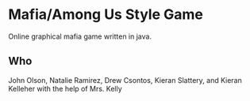 # Mafia/Among Us Style Game
Online graphical mafia game written in java.

## Who
John Olson, Natalie Ramirez, Drew Csontos, Kieran Slattery, and Kieran Kelleher
with the help of Mrs. Kelly
